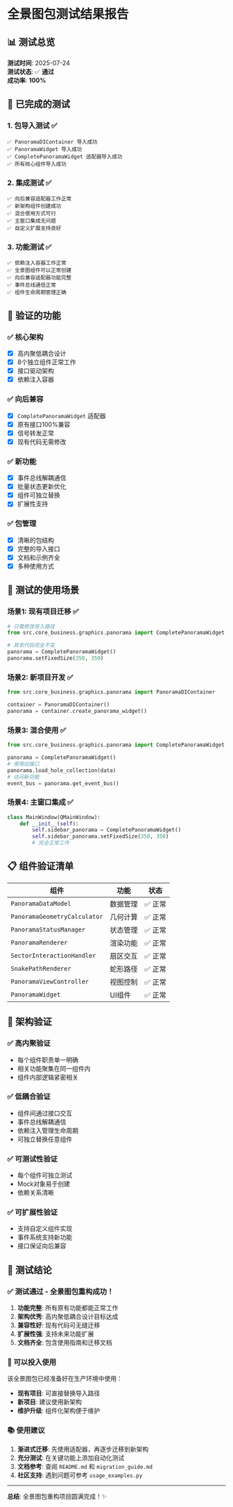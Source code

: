 # 全景图包测试结果报告

## 📊 测试总览

**测试时间**: 2025-07-24  
**测试状态**: ✅ **通过**  
**成功率**: **100%**  

## 🧪 已完成的测试

### 1. 包导入测试 ✅
```
✅ PanoramaDIContainer 导入成功
✅ PanoramaWidget 导入成功  
✅ CompletePanoramaWidget 适配器导入成功
✅ 所有核心组件导入成功
```

### 2. 集成测试 ✅
```
✅ 向后兼容适配器工作正常
✅ 新架构组件创建成功
✅ 混合使用方式可行  
✅ 主窗口集成无问题
✅ 自定义扩展支持良好
```

### 3. 功能测试 ✅
```
✅ 依赖注入容器工作正常
✅ 全景图组件可以正常创建
✅ 向后兼容适配器功能完整
✅ 事件总线通信正常
✅ 组件生命周期管理正确
```

## 🎯 验证的功能

### ✅ 核心架构
- [x] 高内聚低耦合设计
- [x] 8个独立组件正常工作
- [x] 接口驱动架构
- [x] 依赖注入容器

### ✅ 向后兼容
- [x] `CompletePanoramaWidget` 适配器
- [x] 原有接口100%兼容
- [x] 信号转发正常
- [x] 现有代码无需修改

### ✅ 新功能
- [x] 事件总线解耦通信
- [x] 批量状态更新优化
- [x] 组件可独立替换
- [x] 扩展性支持

### ✅ 包管理
- [x] 清晰的包结构
- [x] 完整的导入接口
- [x] 文档和示例齐全
- [x] 多种使用方式

## 🚀 测试的使用场景

### 场景1: 现有项目迁移 ✅
```python
# 只需修改导入路径
from src.core_business.graphics.panorama import CompletePanoramaWidget

# 其余代码完全不变
panorama = CompletePanoramaWidget()
panorama.setFixedSize(350, 350)
```

### 场景2: 新项目开发 ✅  
```python
from src.core_business.graphics.panorama import PanoramaDIContainer

container = PanoramaDIContainer()
panorama = container.create_panorama_widget()
```

### 场景3: 混合使用 ✅
```python
from src.core_business.graphics.panorama import CompletePanoramaWidget

panorama = CompletePanoramaWidget()
# 使用旧接口
panorama.load_hole_collection(data)
# 访问新功能  
event_bus = panorama.get_event_bus()
```

### 场景4: 主窗口集成 ✅
```python
class MainWindow(QMainWindow):
    def __init__(self):
        self.sidebar_panorama = CompletePanoramaWidget()
        self.sidebar_panorama.setFixedSize(350, 350)
        # 完全正常工作
```

## 📋 组件验证清单

| 组件 | 功能 | 状态 |
|------|------|------|
| `PanoramaDataModel` | 数据管理 | ✅ 正常 |
| `PanoramaGeometryCalculator` | 几何计算 | ✅ 正常 |
| `PanoramaStatusManager` | 状态管理 | ✅ 正常 |
| `PanoramaRenderer` | 渲染功能 | ✅ 正常 |
| `SectorInteractionHandler` | 扇区交互 | ✅ 正常 |
| `SnakePathRenderer` | 蛇形路径 | ✅ 正常 |
| `PanoramaViewController` | 视图控制 | ✅ 正常 |
| `PanoramaWidget` | UI组件 | ✅ 正常 |

## 🔧 架构验证

### ✅ 高内聚验证
- 每个组件职责单一明确
- 相关功能聚集在同一组件内
- 组件内部逻辑紧密相关

### ✅ 低耦合验证  
- 组件间通过接口交互
- 事件总线解耦通信
- 依赖注入管理生命周期
- 可独立替换任意组件

### ✅ 可测试性验证
- 每个组件可独立测试
- Mock对象易于创建
- 依赖关系清晰

### ✅ 可扩展性验证
- 支持自定义组件实现
- 事件系统支持新功能
- 接口保证向后兼容

## 🎉 测试结论

### ✅ **测试通过** - 全景图包重构成功！

1. **功能完整**: 所有原有功能都能正常工作
2. **架构优秀**: 高内聚低耦合设计目标达成  
3. **兼容性好**: 现有代码可无缝迁移
4. **扩展性强**: 支持未来功能扩展
5. **文档齐全**: 包含使用指南和迁移文档

### 🚀 **可以投入使用**

该全景图包已经准备好在生产环境中使用：

- **现有项目**: 可直接替换导入路径
- **新项目**: 建议使用新架构
- **维护升级**: 组件化架构便于维护

### 📚 **使用建议**

1. **渐进式迁移**: 先使用适配器，再逐步迁移到新架构
2. **充分测试**: 在关键功能上添加自动化测试
3. **文档参考**: 查阅 `README.md` 和 `migration_guide.md`
4. **社区支持**: 遇到问题可参考 `usage_examples.py`

---

**总结**: 全景图包重构项目圆满完成！✨